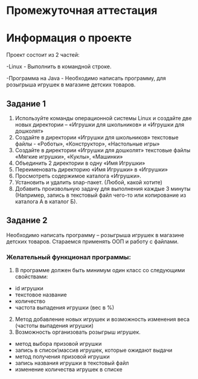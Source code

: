 # Промежуточная аттестация
# Информация о проекте
Проект состоит из 2 частей:

-Linux - Выполнить в командной строке.

-Программа на Java - Необходимо написать программу, для розыгрыша игрушек в магазине детских товаров.

## Задание 1
1)   Используйте команды операционной системы Linux и создайте две новых директории – «Игрушки для школьников» и «Игрушки для дошколят»
2)   Создайте в директории «Игрушки для школьников» текстовые файлы - «Роботы», «Конструктор», «Настольные игры»
3)    Создайте в директории «Игрушки для дошколят» текстовые файлы «Мягкие игрушки», «Куклы», «Машинки»
4)   Объединить 2 директории в одну «Имя Игрушки»
5)   Переименовать директорию «Имя Игрушки» в «Игрушки»
6)   Просмотреть содержимое каталога «Игрушки».
7)   Установить и удалить snap-пакет. (Любой, какой хотите)
8)   Добавить произвольную задачу для выполнения каждые 3 минуты (Например, запись в текстовый файл чего-то или копирование из каталога А в каталог Б).

## Задание 2
 
Необходимо написать программу – розыгрыша игрушек в магазине детских товаров.
Стараемся применять ООП и работу с файлами.

### Желательный функционал программы:
1) В программе должен быть минимум один класс со следующими свойствами:
- id игрушки
- текстовое название
- количество
- частота выпадения игрушки (вес в %)
2) Метод добавление новых игрушек и возможность изменения веса (частоты выпадения игрушки)
3) Возможность организовать розыгрыш игрушек.
- метод выбора призовой игрушки
- запись в список\массив игрушек, которые ожидают выдачи
- метод получения призовой игрушки
- запись названия игрушки в текстовый файл
- изменение количества игрушек в списке

